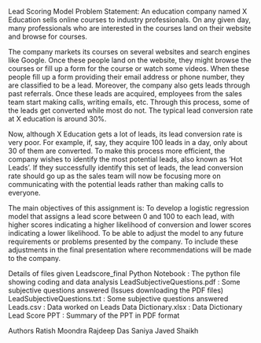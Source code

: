 Lead Scoring Model
Problem Statement:
An education company named X Education sells online courses to industry professionals. On any given day, many professionals who are interested in the courses land on their website and browse for courses.

The company markets its courses on several websites and search engines like Google. Once these people land on the website, they might browse the courses or fill up a form for the course or watch some videos. When these people fill up a form providing their email address or phone number, they are classified to be a lead. Moreover, the company also gets leads through past referrals. Once these leads are acquired, employees from the sales team start making calls, writing emails, etc. Through this process, some of the leads get converted while most do not. The typical lead conversion rate at X education is around 30%.

Now, although X Education gets a lot of leads, its lead conversion rate is very poor. For example, if, say, they acquire 100 leads in a day, only about 30 of them are converted. To make this process more efficient, the company wishes to identify the most potential leads, also known as ‘Hot Leads’. If they successfully identify this set of leads, the lead conversion rate should go up as the sales team will now be focusing more on communicating with the potential leads rather than making calls to everyone.

The main objectives of this assignment is:
To develop a logistic regression model that assigns a lead score between 0 and 100 to each lead, with higher scores indicating a higher likelihood of conversion and lower scores indicating a lower likelihood.
To be able to adjust the model to any future requirements or problems presented by the company.
To include these adjustments in the final presentation where recommendations will be made to the company.

Details of files given
Leadscore_final Python Notebook : The python file showing coding and data analysis
LeadSubjectiveQuestions.pdf : Some subjective questions answered (Issues downloading the PDF files)
LeadSubjectiveQuestions.txt : Some subjective questions answered
Leads.csv : Data worked on
Leads Data Dictionary.xlsx : Data Dictionary
Lead Score PPT : Summary of the PPT in PDF format


Authors
Ratish Moondra
Rajdeep Das
Saniya Javed Shaikh
